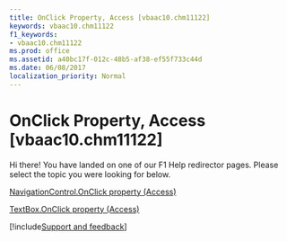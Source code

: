 ```yaml
---
title: OnClick Property, Access [vbaac10.chm11122]
keywords: vbaac10.chm11122
f1_keywords:
- vbaac10.chm11122
ms.prod: office
ms.assetid: a40bc17f-012c-48b5-af38-ef55f733c44d
ms.date: 06/08/2017
localization_priority: Normal
---
```



# OnClick Property, Access [vbaac10.chm11122]

Hi there! You have landed on one of our F1 Help redirector pages. Please select the topic you were looking for below.

[NavigationControl.OnClick property (Access)](http://msdn.microsoft.com/library/41352c03-f034-a882-9ef1-05b06c2f51af%28Office.15%29.aspx)

[TextBox.OnClick property (Access)](http://msdn.microsoft.com/library/54f32b3d-16df-376d-b5c0-9bbb2ff0931a%28Office.15%29.aspx)

[!include[Support and feedback](~/includes/feedback-boilerplate.md)]